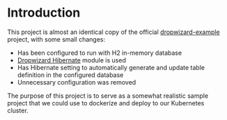 # Introduction

This project is almost an identical copy of the official [dropwizard-example](https://github.com/dropwizard/dropwizard/tree/59cc59c4cc5aa8b1aa460ee1fa6181aea9b89a00/dropwizard-example) project, with some small changes:
* Has been configured to run with H2 in-memory database
* [Dropwizard Hibernate](https://github.com/dropwizard/dropwizard/tree/59cc59c4cc5aa8b1aa460ee1fa6181aea9b89a00/dropwizard-hibernate) module is used
* Has Hibernate setting to automatically generate and update table definition in the configured database
* Unnecessary configuration was removed

The purpose of this project is to serve as a somewhat realistic sample project that we could use to dockerize and deploy to our Kubernetes cluster.